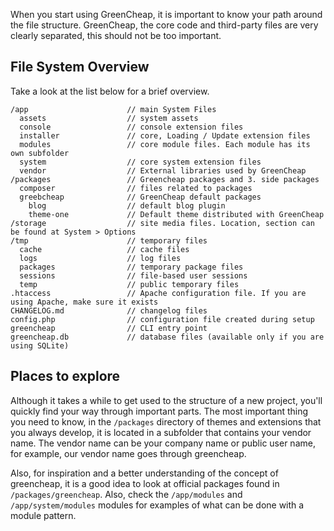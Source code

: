 <p class="uk-article-lead">When you start using GreenCheap, it is important to know your path around the file structure. GreenCheap, the core code and third-party files are very clearly separated, this should not be too important.</p>

## File System Overview

Take a look at the list below for a brief overview.

```
/app                      // main System Files
  assets                  // system assets
  console                 // console extension files
  installer               // core, Loading / Update extension files
  modules                 // core module files. Each module has its own subfolder
  system                  // core system extension files
  vendor                  // External libraries used by GreenCheap
/packages                 // Greencheap packages and 3. side packages
  composer                // files related to packages
  greebcheap              // GreenCheap default packages
    blog                  // default blog plugin
    theme-one             // Default theme distributed with GreenCheap
/storage                  // site media files. Location, section can be found at System > Options
/tmp                      // temporary files
  cache                   // cache files
  logs                    // log files
  packages                // temporary package files
  sessions                // file-based user sessions
  temp                    // public temporary files
.htaccess                 // Apache configuration file. If you are using Apache, make sure it exists
CHANGELOG.md              // changelog files
config.php                // configuration file created during setup
greencheap                // CLI entry point
greencheap.db             // database files (available only if you are using SQLite)
```

## Places to explore

Although it takes a while to get used to the structure of a new project, you'll quickly find your way through important parts. The most important thing you need to know, in the `/packages` directory of themes and extensions that you always develop, it is located in a subfolder that contains your vendor name. The vendor name can be your company name or public user name, for example, our vendor name goes through greencheap.

Also, for inspiration and a better understanding of the concept of greencheap, it is a good idea to look at official packages found in `/packages/greencheap`. Also, check the `/app/modules` and `/app/system/modules` modules for examples of what can be done with a module pattern.

